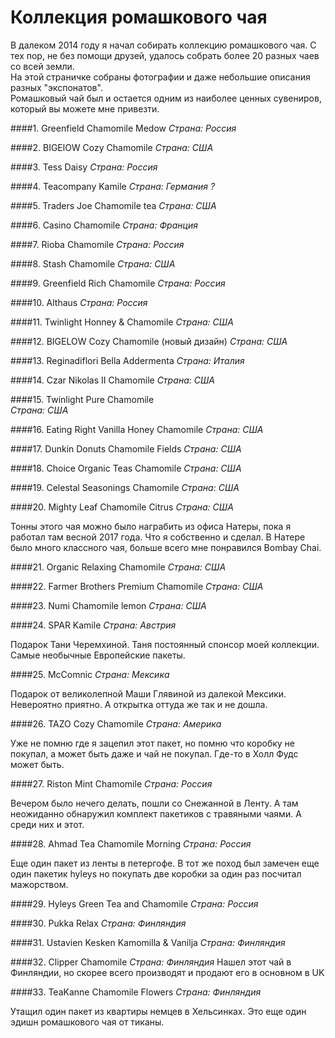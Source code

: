 # Коллекция ромашкового чая

В далеком 2014 году я начал собирать коллекцию ромашкового чая. С тех пор, не без помощи друзей, удалось собрать более 20 разных чаев со всей земли.  
На этой страничке собраны фотографии и даже небольшие описания разных "экспонатов".  
Ромашковый чай был и остается одним из наиболее ценных сувениров, который вы можете мне привезти. 


####1. Greenfield Chamomile Medow 
*Страна: Россия*

####2. BIGElOW Cozy Chamomile 
*Страна: США*

####3. Tess Daisy 
*Страна: Россия*

####4. Teacompany Kamile 
*Страна: Германия ?*

####5. Traders Joe Chamomile tea 
*Страна: США*

####6. Casino Chamomile 
*Страна: Франция*

####7. Rioba Chamomile 
*Страна: Россия*

####8. Stash Chamomile 
*Страна: США*

####9. Greenfield Rich Chamomile
*Страна: Россия*

####10. Althaus 
*Страна: Россия*

####11. Twinlight Honney & Chamomile 
*Страна: США*

####12. BIGELOW Cozy Chamomile (новый дизайн) 
*Страна: США*

####13. Reginadiflori Bella Addermenta
*Страна: Италия*

####14.  Czar Nikolas II Chamomile
*Страна: США*

####15. Twinlight Pure Chamomile  
*Страна: США*

####16.  Eating Right Vanilla Honey Chamomile 
*Страна: США*

####17. Dunkin Donuts Chamomile Fields 
*Страна: США*

####18.  Choice Organic Teas Chamomile 
*Страна: США*

####19. Celestal Seasonings Chamomile 
*Страна: США*

####20. Mighty Leaf Chamomile Citrus
*Страна: США*

Тонны этого чая можно было награбить из офиса Натеры, пока я работал там весной 2017 года. Что я собственно и сделал. В Натере было много классного чая, больше всего мне понравился Bombay Chai. 

####21. Organic Relaxing Chamomile 
*Страна: США*

####22. Farmer Brothers Premium Chamomile
*Страна: США*

####23. Numi Chamomile lemon
*Страна: США*

####24. SPAR Kamile
*Страна: Австрия*

Подарок Тани Черемхиной. Таня постоянный спонсор моей коллекции. Самые необычные Европейские пакеты.

####25. McComnic 
*Страна: Мексика*

Подарок от великолепной Маши Глявиной из далекой Мексики. Невероятно приятно. 
А открытка оттуда же так и не дошла. 

####26. TAZO Cozy Chamomile
*Страна: Америка*

Уже не помню где я зацепил этот пакет, но помню что коробку не покупал, а может быть даже и чай не покупал. Где-то в Холл Фудс может быть. 

####27. Riston Mint Chamomile
*Страна: Россия*


Вечером было нечего делать, пошли со Снежанной в Ленту. А там неожиданно обнаружил комплект пакетиков с травяными чаями. А среди них и этот. 

####28. Ahmad Tea Chamomile Morning
*Страна: Россия*

Еще один пакет из ленты в петергофе. В тот же поход был замечен еще один пакетик hyleys но покупать две коробки за один раз посчитал мажорством. 


####29. Hyleys Green Tea and Chamomile
*Страна: Россия*


####30. Pukka Relax
*Страна: Финляндия*


####31. Ustavien Kesken Kamomilla & Vanilja
*Страна: Финляндия*


####32. Clipper Chamomile
*Страна: Финляндия*
Нашел этот чай в Финляндии, но скорее всего производят и продают его в основном в UK

####33. TeaKanne Chamomile Flowers
*Страна: Финляндия*

Утащил один пакет из квартиры немцев в Хельсинках. Это еще один эдишн ромашкового чая от тиканы.
